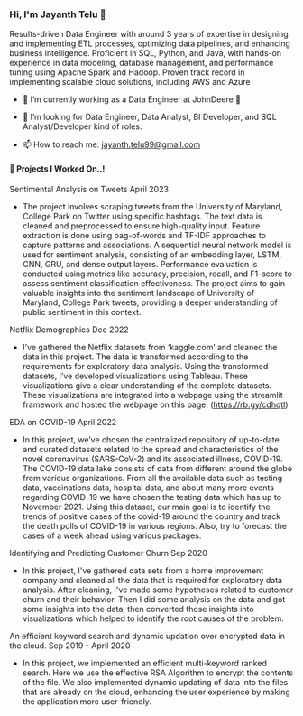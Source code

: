 ### Hi, I'm Jayanth Telu 👋
Results-driven Data Engineer with around 3 years of expertise in designing and implementing ETL processes, optimizing data pipelines, and enhancing business intelligence. Proficient in SQL, Python, and Java, with hands-on experience in data modeling, database management, and performance tuning using Apache Spark and Hadoop. Proven track record in implementing scalable cloud solutions, including AWS and Azure

- 🔭 I’m currently working as a Data Engineer at JohnDeere :tractor:
- 🤔 I’m looking for Data Engineer, Data Analyst, BI Developer, and SQL Analyst/Developer kind of roles.
  
- 📫 How to reach me: jayanth.telu99@gmail.com

#### 🔭 Projects I Worked On..! 
Sentimental Analysis on Tweets                                                                                                                  April 2023    
- The project involves scraping tweets from the University of Maryland, College Park on Twitter using specific hashtags. The text data is cleaned and preprocessed to ensure high-quality input. Feature extraction is done using bag-of-words and TF-IDF approaches to capture patterns and associations. A sequential neural network model is used for sentiment analysis, consisting of an embedding layer, LSTM, CNN, GRU, and dense output layers. Performance evaluation is conducted using metrics like accuracy, precision, recall, and F1-score to assess sentiment classification effectiveness. The project aims to gain valuable insights into the sentiment landscape of University of Maryland, College Park tweets, providing a deeper understanding of public sentiment in this context.

Netflix Demographics                                                                                                                                           Dec 2022
- I’ve gathered the Netflix datasets from ‘kaggle.com’ and cleaned the data in this project. The data is transformed according to the requirements for exploratory data analysis. Using the transformed datasets, I’ve developed visualizations using Tableau. These visualizations give a clear understanding of the complete datasets. These visualizations are integrated into a webpage using the streamlit framework and hosted the webpage on this page. (https://rb.gy/cdhqtl)

EDA on COVID-19                                                                                                                                              April 2022
- In this project, we’ve chosen the centralized repository of up-to-date and curated datasets related to the spread and characteristics of the novel coronavirus (SARS-CoV-2) and its associated illness, COVID-19. The COVID-19 data lake consists of data from different around the globe from various organizations. From all the available data such as testing data, vaccinations data, hospital data, and about many more events regarding COVID-19 we have chosen the testing data which has up to November 2021. Using this dataset, our main goal is to identify the trends of positive cases of the covid-19 around the country and track the death polls of COVID-19 in various regions. Also, try to forecast the cases of a week ahead using various packages.

Identifying and Predicting Customer Churn                                                                                                                     Sep 2020
- In this project, I've gathered data sets from a home improvement company and cleaned all the data that is required for exploratory data analysis. After cleaning, I've made some hypotheses related to customer churn and their behavior. Then I did some analysis on the data and got some insights into the data, then converted those insights into visualizations which helped to identify the root causes of the problem.

An efficient keyword search and dynamic updation over encrypted data in the cloud.                                                                Sep 2019 - April 2020
- In this project, we implemented an efficient multi-keyword ranked search. Here we use the effective RSA Algorithm to encrypt the contents of the file. We also implemented dynamic updating of data into the files that are already on the cloud, enhancing the user experience by making the application more user-friendly.

                                                       
<!--
**jayanthtelu/jayanthtelu** is a ✨ _special_ ✨ repository because its `README.md` (this file) appears on your GitHub profile.

Here are some ideas to get you started:

- 🔭 I’m currently working on ...
- 🌱 I’m currently learning ...
- 👯 I’m looking to collaborate on ...
- 🤔 I’m looking for help with ...
- 💬 Ask me about ...
- 📫 How to reach me: ...
- 😄 Pronouns: ...
- ⚡ Fun fact: ...
-->
